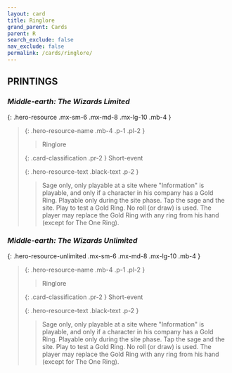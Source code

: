 ```yaml
---
layout: card
title: Ringlore
grand_parent: Cards
parent: R
search_exclude: false
nav_exclude: false
permalink: /cards/ringlore/
---
```


## PRINTINGS


### _Middle-earth: The Wizards Limited_

{: .hero-resource .mx-sm-6 .mx-md-8 .mx-lg-10 .mb-4 }
> {: .hero-resource-name .mb-4 .p-1 .pl-2 }
> > <div class="card-mp"></div>
> > <div class="card-name">Ringlore</div>
>
> {: .card-classification .pr-2 }
> Short-event
>
> {: .hero-resource-text .black-text .p-2 }
> > Sage only, only playable at a site where "Information" is playable, and only if a character in his company has a Gold Ring. Playable only during the site phase. Tap the sage and the site. Play to test a Gold Ring. No roll (or draw) is used. The player may replace the Gold Ring with any ring from his hand (except for The One Ring).  
> 

### _Middle-earth: The Wizards Unlimited_

{: .hero-resource-unlimited .mx-sm-6 .mx-md-8 .mx-lg-10 .mb-4 }
> {: .hero-resource-name .mb-4 .p-1 .pl-2 }
> > <div class="card-mp"></div>
> > <div class="card-name">Ringlore</div>
>
> {: .card-classification .pr-2 }
> Short-event
>
> {: .hero-resource-text .black-text .p-2 }
> > Sage only, only playable at a site where "Information" is playable, and only if a character in his company has a Gold Ring. Playable only during the site phase. Tap the sage and the site. Play to test a Gold Ring. No roll (or draw) is used. The player may replace the Gold Ring with any ring from his hand (except for The One Ring).  
> 
